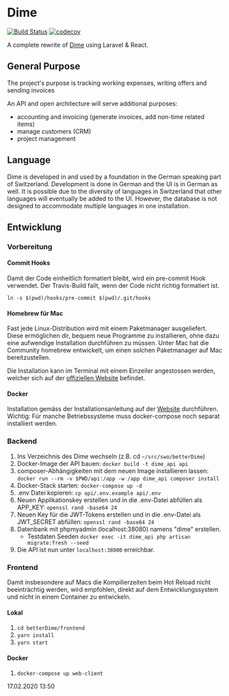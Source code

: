 # Dime
[![Build Status](https://semaphoreci.com/api/v1/stiftungswo/better-dime/branches/dev/badge.svg)](https://semaphoreci.com/stiftungswo/better-dime)
[![codecov](https://codecov.io/gh/stiftungswo/betterDime/branch/master/graph/badge.svg)](https://codecov.io/gh/stiftungswo/betterDime)

A complete rewrite of [Dime](https://github.com/stiftungswo/dime) using Laravel & React.

## General Purpose

The project's purpose is tracking working expenses, writing offers and sending invoices

An API and open architecture will serve additional purposes:

  * accounting and invoicing (generate invoices, add non-time related items)
  * manage customers (CRM)
  * project management
  
## Language

Dime is developed in and used by a foundation in the German speaking part of Switzerland. Development is done in German and the UI is in German as well. It is possible due to the diversity of languages in Switzerland that other languages will eventually be added to the UI. However, the database is not designed to accommodate multiple languages in one installation.


## Entwicklung
### Vorbereitung
#### Commit Hooks
Damit der Code einheitlich formatiert bleibt, wird ein pre-commit Hook verwendet. Der Travis-Build failt, wenn der Code nicht richtig formatiert ist. 

``ln -s $(pwd)/hooks/pre-commit $(pwd)/.git/hooks``

#### Homebrew für Mac
Fast jede Linux-Distribution wird mit einem Paketmanager ausgeliefert. Diese ermöglichen dir, bequem neue Programme zu installieren, ohne dazu eine aufwendige Installation durchführen zu müssen. Unter Mac hat die Community homebrew entwickelt, um einen solchen Paketmanager auf Mac bereitzustellen.

Die Installation kann im Terminal mit einem Einzeiler angestossen werden, welcher sich auf der [offiziellen Website](https://brew.sh/index_de) befindet.

#### Docker
Installation gemäss der Installationsanleitung auf der [Website](https://docs.docker.com/install/) durchführen. Wichtig: Für manche Betriebssysteme muss docker-compose noch separat installiert werden.

### Backend
1. Ins Verzeichnis des Dime wechseln (z.B. cd ``~/src/swo/betterDime``)
2. Docker-Image der API bauen: ``docker build -t dime_api api``
3. composer-Abhängigkeiten mit dem neuen Image installieren lassen: ``docker run --rm -v $PWD/api:/app -w /app dime_api composer install``
4. Docker-Stack starten: ``docker-compose up -d``
5. .env Datei kopieren: ``cp api/.env.example api/.env``
6. Neuen Applikationskey erstellen und in die .env-Datei abfüllen als APP_KEY: ``openssl rand -base64 24``
7. Neuen Key für die JWT-Tokens erstellen und in die .env-Datei als JWT_SECRET abfüllen: ``openssl rand -base64 24``
8. Datenbank mit phpmyadmin (localhost:38080) namens "dime" erstellen.
   * Testdaten Seeden `docker exec -it dime_api php artisan migrate:fresh --seed`
9. Die API ist nun unter `localhost:38000` erreichbar.

### Frontend
Damit insbesondere auf Macs die Kompilierzeiten beim Hot Reload nicht beeinträchtig werden, wird empfohlen, direkt auf dem Entwicklungssystem und nicht in einem Container zu entwickeln.

#### Lokal
1. `cd betterDime/frontend`
2. `yarn install`
3. `yarn start`

#### Docker
1. `docker-compose up web-client`

17.02.2020 13:50
